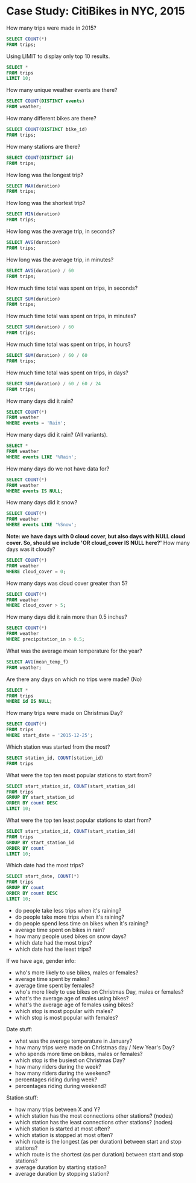 # Case Study: CitiBikes in NYC, 2015

How many trips were made in 2015?
```sql
SELECT COUNT(*)
FROM trips;
```

Using LIMIT to display only top 10 results.
```sql
SELECT *
FROM trips
LIMIT 10;
```

How many unique weather events are there?
```sql
SELECT COUNT(DISTINCT events)
FROM weather;
```

How many different bikes are there?
```sql
SELECT COUNT(DISTINCT bike_id)
FROM trips;
```

How many stations are there?
```sql
SELECT COUNT(DISTINCT id)
FROM trips;
```

How long was the longest trip?
```sql
SELECT MAX(duration)
FROM trips;
```

How long was the shortest trip?
```sql
SELECT MIN(duration)
FROM trips;
```

How long was the average trip, in seconds?
```sql
SELECT AVG(duration)
FROM trips;
```

How long was the average trip, in minutes?
```sql
SELECT AVG(duration) / 60
FROM trips;
```

How much time total was spent on trips, in seconds?
```sql
SELECT SUM(duration)
FROM trips;
```

How much time total was spent on trips, in minutes?
```sql
SELECT SUM(duration) / 60
FROM trips;
```

How much time total was spent on trips, in hours?
```sql
SELECT SUM(duration) / 60 / 60
FROM trips;
```

How much time total was spent on trips, in days?
```sql
SELECT SUM(duration) / 60 / 60 / 24
FROM trips;
```

How many days did it rain?
```sql
SELECT COUNT(*)
FROM weather
WHERE events = 'Rain';
```

How many days did it rain? (All variants).
```sql
SELECT *
FROM weather
WHERE events LIKE '%Rain';
```

How many days do we not have data for?
```sql
SELECT COUNT(*)
FROM weather
WHERE events IS NULL;
```

How many days did it snow?
```sql
SELECT COUNT(*)
FROM weather
WHERE events LIKE '%Snow';
```

**Note: we have days with 0 cloud cover, but also days with NULL cloud cover. So, should we include 'OR cloud_cover IS NULL here?'**
How many days was it cloudy?
```sql
SELECT COUNT(*)
FROM weather
WHERE cloud_cover = 0;
```

How many days was cloud cover greater than 5?
```sql
SELECT COUNT(*)
FROM weather
WHERE cloud_cover > 5;
```

How many days did it rain more than 0.5 inches?
```sql
SELECT COUNT(*)
FROM weather
WHERE precipitation_in > 0.5;
```

What was the average mean temperature for the year?
```sql
SELECT AVG(mean_temp_f)
FROM weather;
```

Are there any days on which no trips were made? (No)
```sql
SELECT *
FROM trips
WHERE id IS NULL;
```

How many trips were made on Christmas Day?
```sql
SELECT COUNT(*)
FROM trips
WHERE start_date = '2015-12-25';
```

Which station was started from the most?
```sql
SELECT station_id, COUNT(station_id)
FROM trips
```

What were the top ten most popular stations to start from?
```sql
SELECT start_station_id, COUNT(start_station_id)
FROM trips
GROUP BY start_station_id
ORDER BY count DESC
LIMIT 10;
```

What were the top ten least popular stations to start from?
```sql
SELECT start_station_id, COUNT(start_station_id)
FROM trips
GROUP BY start_station_id
ORDER BY count
LIMIT 10;
```

Which date had the most trips?
```sql
SELECT start_date, COUNT(*)
FROM trips
GROUP BY count
ORDER BY count DESC
LIMIT 10;
```

- do people take less trips when it's raining?
- do people take more trips when it's raining?
- do people spend less time on bikes when it's raining?
- average time spent on bikes in rain?
- how many people used bikes on snow days?
- which date had the most trips?
- which date had the least trips?

If we have age, gender info:
- who's more likely to use bikes, males or females?
- average time spent by males?
- average time spent by females?
- who's more likely to use bikes on Christmas Day, males or females?
- what's the average age of males using bikes?
- what's the average age of females using bikes?
- which stop is most popular with males?
- which stop is most popular with females?


Date stuff:
- what was the average temperature in January?
- how many trips were made on Christmas day / New Year's Day?
- who spends more time on bikes, males or females?
- which stop is the busiest on Christmas Day?
- how many riders during the week?
- how many riders during the weekend?
- percentages riding during week?
- percentages riding during weekend?

Station stuff:
- how many trips between X and Y?
- which station has the most connections other stations? (nodes)
- which station has the least connections other stations? (nodes)
- which station is started at most often?
- which station is stopped at most often?
- which route is the longest (as per duration) between start and stop stations?
- which route is the shortest (as per duration) between start and stop stations?
- average duration by starting station?
- average duration by stopping station?
